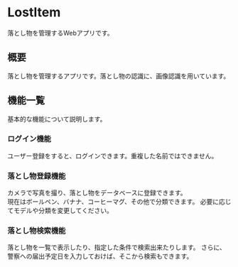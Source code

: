 # LostItem
落とし物を管理するWebアプリです。

## 概要
落とし物を管理するアプリです。落とし物の認識に、画像認識を用いています。

## 機能一覧
基本的な機能について説明します。
### ログイン機能
ユーザー登録をすると、ログインできます。重複した名前ではできません。

### 落とし物登録機能
カメラで写真を撮り、落とし物をデータベースに登録できます。  
現在はボールペン、バナナ、コーヒーマグ、その他で分類できます。 
必要に応じてモデルや分類を変更してください。

### 落とし物検索機能
落とし物を一覧で表示したり、指定した条件で検索出来たりします。 
さらに、警察への届出予定日を入力しておけば、そこから検索もできます。
